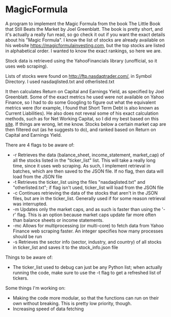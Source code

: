 # MagicFormula

A program to implement the Magic Formula from the book The Little Book that Still Beats the Market by Joel Greenblatt. The book is pretty short, and it's actually a really fun read, so go check it out if you want the exact details about his "Magic Formula". I know the list of stocks are already available on his website https://magicformulainvesting.com, but the top stocks are listed in alphabetical order. I wanted to know the exact rankings, so here we are.

Stock data is retrieved using the YahooFinancials library (unofficial, so it uses web scraping).

Lists of stocks were found on http://ftp.nasdaqtrader.com/, in Symbol Directory. I used nasdaqlisted.txt and otherlisted.txt

It then calculates Return on Capital and Earnings Yield, as specified by Joel Greenblatt. Some of the exact metrics he used were not available on Yahoo Finance, so I had to do some Googling to figure out what the equivalent metrics were (for example, I found that Short Term Debt is also known as Current Liabilities). He also does not reveal some of his exact calculation methods, such as for Net Working Capital, so I did my best based on this [site](https://www.businessinsider.com/magic-formula-investing-amp-the-little-book-that-beats-the-markets-greenblatts-roc-amp-earnings-yield-approach-2011-4). If things are wrong, let me know.
Stocks below a certain market cap are then filtered out (as he suggests to do), and ranked based on Return on Capital and Earnings Yield.

There are 4 flags to be aware of:
* -r    Retrieves the data (balance_sheet, income_statement, market_cap) of all the stocks listed in the "ticker_list" list. This will take a really long time, since it uses web scraping. As such, I implement retrieval in batches, which are then saved to the JSON file. If no flag, then data will load from the JSON file
* -t    Retrieves the ticker_list using the files "nasdaqlisted.txt" and "otherlisted.txt"; if flag isn't used, ticker_list will load from the JSON file
* -c    Continues retrieving the data of the stocks that aren't in the JSON files, but are in the ticker_list. Generally used if for some reason retrieval was interrupted.
* -m    Updates only the market caps, and as such is faster than using the '-r' flag. This is an option because market caps update far more often than balance sheets or income statements.
* -mc   Allows for multiprocessing (or multi-core) to fetch data from Yahoo Finance web scraping faster. An integer specifies how many processes should be run
* -s    Retrieves the sector info (sector, industry, and country) of all stocks in ticker_list and saves it to the stock_info.json file

Things to be aware of:
* The ticker_list used to debug can just be any Python list; when actually running the code, make sure to use the -t flag to get a refreshed list of tickers.

Some things I'm working on:
* Making the code more modular, so that the functions can run on their own without breaking. This is pretty low priority, though.
* Increasing speed of data fetching
